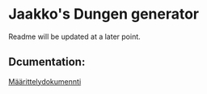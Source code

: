 # Jaakko's Dungen generator

Readme will be updated at a later point. 

## Dcumentation:

[Määrittelydokumennti](https://github.com/Jiisala/Tiralabra-2022/blob/main/Documentation/maarittely.md)
